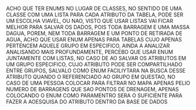ACHO QUE TER ENUMS NO LUGAR DE CLASSES, NO SENTIDO DE UMA CLASSE COM UMA LISTA PARA CADA ATRIBUTO DA TABELA, PODE SER UM ESCOLHA VIAVEL, OU NAO, VISTO QUE USAR LISTAS VAI FICAR MELHOR PARA SALVAR OS DADOS, POIS TODA BARRAGEM E UMA MASSA DAGUA, POREM, NEM TODA BARRAGEM E UM PONTO DE RETIRADA DE AGUA, ACHO QUE USAR ENUM APENAS PARA TABELAS CUJO APENAS PERTENCEM AQUELE GRUPO EM ESPECIFICO, AINDA A ANALIZAR
ANALISANDO MAIS PROFUNDAMENTE, PERCEBO QUE USAR ENUM JUNTAMENTE COM LISTAS, NO CASO DE AO SALVAR OS ATRIBUTOS EM UM GRUPO ESPECIFICO, CUJO ATRIBUTO PODE SER COMPARTILHADO ENTRE GRUPOS, SALVALO COMO ENUM FACILIYTARA NA BUSCA DESSE ATRIBUTO QUANDO O REFERENCIADO AO GRUPO EM QUESTAO, NO CASO DE UMA PESSOA COLOCAR PARA FILTRAR NO MAPA APENAS PELIO NUMERO DE BARRAGENS QUE SAO PONTOS DE DRENAGEM, APENAS COLOCANDO O ENUM COMO PARAMENTRO SERA O SUFICIENTE PARA FAZER A AOESQUISA DO ATRIBUTO DENTRO DA BASE DE DADOS

